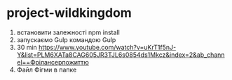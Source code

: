 # project-wildkingdom
1. встановити залежності npm install
2. запускаємо Gulp командою Gulp
3. 30 min https://www.youtube.com/watch?v=uKrT1f5nJ-Y&list=PLM6XATa8CAG605JR3TJL6s0854ds1Mkcz&index=2&ab_channel==Фрілансерпожиттю
4. Файл Фігми в папке
